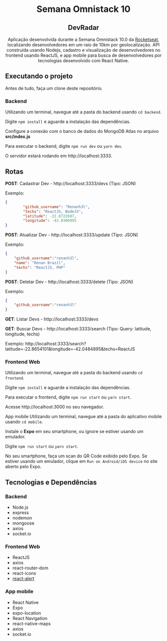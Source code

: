 <h1 align="center">
Semana Omnistack 10</center>
</h1>
<h2 align="center">
DevRadar
</h2>

<p align="center">Aplicação desenvolvida durante a Semana Omnistack 10.0 da <a href="https://rocketseat.com.br/" target="_blank">Rocketseat</a>, localizando desenvolvedores em um raio de 10km por geolocalização. API construída usando Nodejs, cadastro e visualização de desenvolvedores no frontend usando ReactJS, e app mobile para busca de desenvolvedores por tecnologias desenvolvido com React Native.</p>


## Executando o projeto

Antes de tudo, faça um clone deste repositório.


### Backend
Utilizando um terminal, navegue até a pasta do backend usando `cd backend`.

Digite `npm install` e aguarde a instalação das dependências.

Configure a conexão com o banco de dados do MongoDB Atlas no arquivo **src/index.js**

Para executar o backend, digite `npm run dev` ou `yarn dev`.

O servidor estará rodando em http://localhost:3333.



Rotas
------------
**POST**: Cadastrar Dev - http://localhost:3333/devs (Tipo: JSON)

Exemplo:
```json
{
    	"github_username": "Renanh3l",
    	"techs": "ReactJS, NodeJS",
    	"latitude": -22.8722697,
    	"longitude": -42.0306995
}
```

**POST**: Atualizar Dev - http://localhost:3333/update (Tipo: JSON)

Exemplo:
```json
{
	"github_username":"renanh3l",
	"name": "Renan Brazil",
	"techs": "ReactJS, PHP"
}
```

**POST**: Deletar Dev - http://localhost:3333/delete (Tipo: JSON)

Exemplo:
```json
{
	"github_username":"renanh3l"
}
```

**GET**: Listar Devs - http://localhost:3333/devs

**GET**: Buscar Devs - http://localhost:3333/search (Tipo: Query: latitude, longitude, techs)

Exemplo:
http://localhost:3333/search?latitude=-22.8654101&longitude=-42.0484895&techs=ReactJS

### Frontend Web
Utilizando um terminal, navegue até a pasta do backend usando `cd frontend`.

Digite `npm install` e aguarde a instalação das dependências.

Para executar o frontend, digite `npm run start` ou `yarn start`.

Acesse http://localhost:3000 no seu navegador.

App mobile
Utilizando um terminal, navegue até a pasta do aplicativo mobile usando `cd mobile`.

Instale o **Expo** em seu smartphone, ou ignore se estiver usando um emulador.

Digite `npm run start` ou `yarn start`.

No seu smartphone, faça um scan do QR Code exibido pelo Expo. Se estiver usando um emulador, clique em `Run on Android/iOS device` no site aberto pelo Expo.

## Tecnologias e Dependências

### Backend
- Node.js
- express
- nodemon
- mongoose
- axios
- socket.io

### Frontend Web
- ReactJS
- axios
- react-router-dom
- react-icons
- [react-alert](https://github.com/schiehll/react-alert)

### App mobile
- React Native
- Expo
- expo-location
- React Navigation
- react-native-maps
- axios
- socket.io
